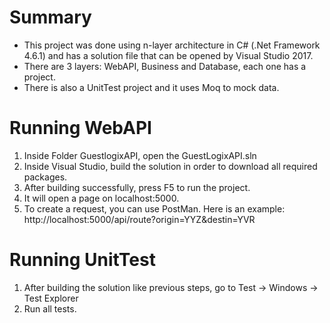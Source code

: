 # Summary
* This project was done using n-layer architecture in C# (.Net Framework 4.6.1) and has a solution file that can be opened by Visual Studio 2017.
* There are 3 layers: WebAPI, Business and Database, each one has a project. 
* There is also a UnitTest project and it uses Moq to mock data.

# Running WebAPI
1. Inside Folder GuestlogixAPI, open the GuestLogixAPI.sln
2. Inside Visual Studio, build the solution in order to download all required packages.
3. After building successfully, press F5 to run the project.
4. It will open a page on localhost:5000.
5. To create a request, you can use PostMan. Here is an example: http://localhost:5000/api/route?origin=YYZ&destin=YVR

# Running UnitTest
1. After building the solution like previous steps, go to Test -> Windows -> Test Explorer
2. Run all tests.
